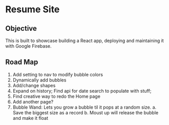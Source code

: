 # Resume Site

## Objective

This is built to showcase building a React app, deploying and maintaining it with Google Firebase.

## Road Map

1. Add setting to nav to modify bubble colors
2. Dynamically add bubbles
3. Add/change shapes
4. Expand on history; Find api for date search to populate with stuff;
5. Find creative way to redo the Home page
6. Add another page?
7. Bubble Wand: Lets you grow a bubble til it pops at a random size.
    a. Save the biggest size as a record
    b. Moust up will release the bubble and make it float